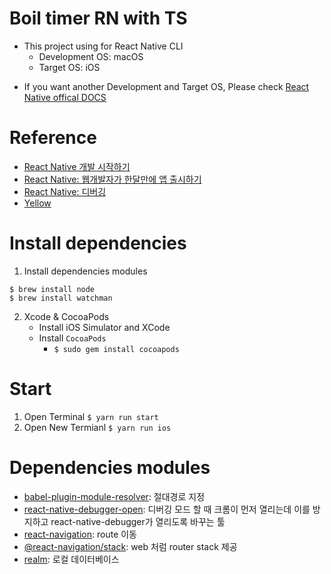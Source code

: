 # Boil timer RN with TS
- This project using for React Native CLI
    - Development OS: macOS
    - Target OS: iOS
* If you want another Development and Target OS, Please check [React Native offical DOCS](https://reactnative.dev/docs/environment-setup)

# Reference
- [React Native 개발 시작하기](https://wit.nts-corp.com/2020/03/23/6014) 
- [React Native: 웹개발자가 한달만에 앱 출시하기](https://www.slideshare.net/deview/121react-native)
- [React Native: 디버깅](https://medium.com/duckuism/react-native-%EB%94%94%EB%B2%84%EA%B9%85-%ED%99%98%EA%B2%BD-%EB%A7%8C%EB%93%A4%EA%B8%B0-7e46bfe89f6)
- [Yellow](http://www.flatuicolorpicker.com/yellow-rgba-color-model/)

# Install dependencies
1. Install dependencies modules
```
$ brew install node
$ brew install watchman
```
2. Xcode & CocoaPods
    - Install iOS Simulator and XCode
    - Install ```CocoaPods``` 
        - ```$ sudo gem install cocoapods```

# Start
 1. Open Terminal ```$ yarn run start```
 2. Open New Termianl ```$ yarn run ios```

 # Dependencies modules
 - [babel-plugin-module-resolver](https://github.com/tleunen/babel-plugin-module-resolver): 절대경로 지정
 - [react-native-debugger-open](https://github.com/jhen0409/react-native-debugger): 디버깅 모드 할 때 크롬이 먼저 열리는데 이를 방지하고 react-native-debugger가 열리도록 바꾸는 툴
 - [react-navigation](https://reactnavigation.org/docs/getting-started): route 이동
 - [@react-navigation/stack](https://reactnavigation.org/docs/stack-navigator/): web 처럼 router stack 제공
 - [realm](https://realm.io/docs/javascript/6.0.0/): 로컬 데이터베이스